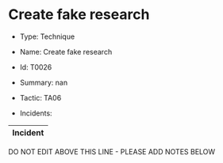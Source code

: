 # Create fake research

* Type: Technique

* Name: Create fake research

* Id: T0026

* Summary: nan

* Tactic: TA06

* Incidents:

| Incident |
| --------- |

DO NOT EDIT ABOVE THIS LINE - PLEASE ADD NOTES BELOW